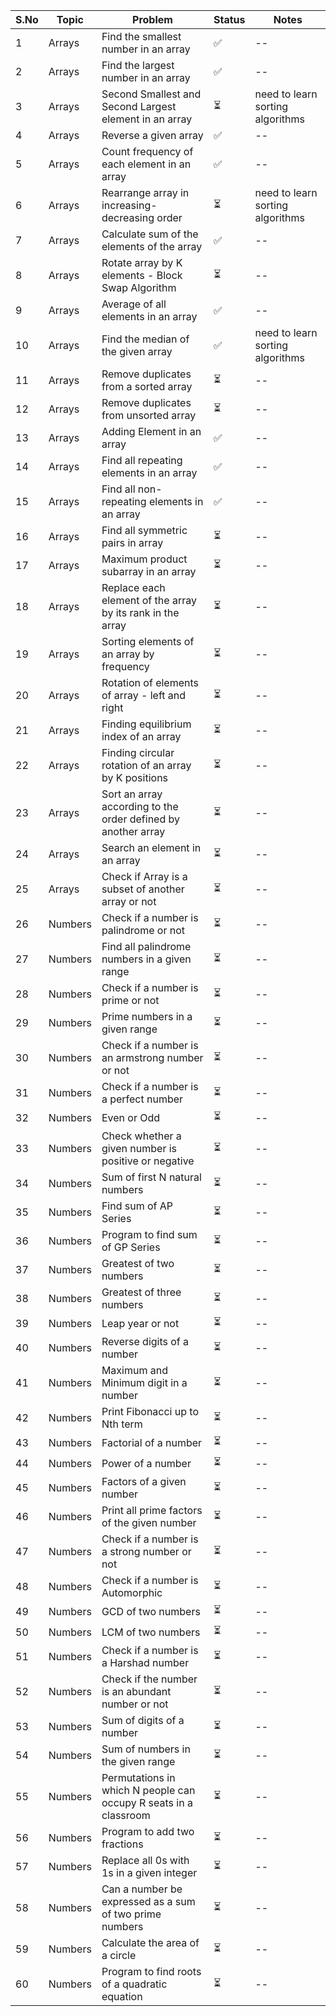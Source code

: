 | **S.No** | **Topic**            | **Problem**                                              | **Status**   | **Notes** |
|----------|----------------------|----------------------------------------------------------|--------------|-----------|
| 1        | Arrays               | Find the smallest number in an array                                | ✅   | --        |
| 2        | Arrays               | Find the largest number in an array                                | ✅   | --        |
| 3        | Arrays               | Second Smallest and Second Largest element in an array                               | ⏳   | need to learn sorting algorithms       |
| 4        | Arrays               | Reverse a given array                               | ✅   | --        |
| 5        | Arrays               | Count frequency of each element in an array                               | ✅   | --        |
| 6        | Arrays               | Rearrange array in increasing-decreasing order                              |  ⏳    | need to learn sorting algorithms        |
| 7        | Arrays               | Calculate sum of the elements of the array                               | ✅   | --        |
| 8        | Arrays               | Rotate array by K elements - Block Swap Algorithm                               | ⏳   | --        |
| 9        | Arrays               | Average of all elements in an array                               | ✅   | --        |
| 10        | Arrays               | Find the median of the given array                                | ✅   | need to learn sorting algorithms        |
| 11        | Arrays               | Remove duplicates from a sorted array                                | ⏳   | --        |
| 12        | Arrays               | Remove duplicates from unsorted array                                | ⏳   | --        |
| 13        | Arrays               | Adding Element in an array                                | ✅   | --        |
| 14        | Arrays               | Find all repeating elements in an array                               | ✅   | --        |
| 15        | Arrays               | Find all non-repeating elements in an array                               | ✅   | --        |
| 16        | Arrays               | Find all symmetric pairs in array                                    | ⏳   | --        |
| 17        | Arrays               | Maximum product subarray in an array                                | ⏳   | --        |
| 18        | Arrays               | Replace each element of the array by its rank in the array          | ⏳   | --        |
| 19        | Arrays               | Sorting elements of an array by frequency                           | ⏳   | --        |
| 20        | Arrays               | Rotation of elements of array - left and right                     | ⏳   | --        |
| 21        | Arrays               | Finding equilibrium index of an array                               | ⏳   | --        |
| 22        | Arrays               | Finding circular rotation of an array by K positions               | ⏳   | --        |
| 23        | Arrays               | Sort an array according to the order defined by another array       | ⏳   | --        |
| 24        | Arrays               | Search an element in an array                                       | ⏳   | --        |
| 25        | Arrays               | Check if Array is a subset of another array or not                  | ⏳   | --        |
| 26        | Numbers              | Check if a number is palindrome or not                              | ⏳   | --        |
| 27        | Numbers              | Find all palindrome numbers in a given range                        | ⏳   | --        |
| 28        | Numbers              | Check if a number is prime or not                                   | ⏳   | --        |
| 29        | Numbers              | Prime numbers in a given range                                      | ⏳   | --        |
| 30        | Numbers              | Check if a number is an armstrong number or not                     | ⏳   | --        |
| 31        | Numbers              | Check if a number is a perfect number                               | ⏳   | --        |
| 32        | Numbers              | Even or Odd                                                         | ⏳   | --        |
| 33        | Numbers              | Check whether a given number is positive or negative                | ⏳   | --        |
| 34        | Numbers              | Sum of first N natural numbers                                      | ⏳   | --        |
| 35        | Numbers              | Find sum of AP Series                                               | ⏳   | --        |
| 36        | Numbers              | Program to find sum of GP Series                                    | ⏳   | --        |
| 37        | Numbers              | Greatest of two numbers                                             | ⏳   | --        |
| 38        | Numbers              | Greatest of three numbers                                           | ⏳   | --        |
| 39        | Numbers              | Leap year or not                                                    | ⏳   | --        |
| 40        | Numbers              | Reverse digits of a number                                          | ⏳   | --        |
| 41        | Numbers              | Maximum and Minimum digit in a number                               | ⏳   | --        |
| 42        | Numbers              | Print Fibonacci up to Nth term                                      | ⏳   | --        |
| 43        | Numbers              | Factorial of a number                                               | ⏳   | --        |
| 44        | Numbers              | Power of a number                                                   | ⏳   | --        |
| 45        | Numbers              | Factors of a given number                                           | ⏳   | --        |
| 46        | Numbers              | Print all prime factors of the given number                         | ⏳   | --        |
| 47        | Numbers              | Check if a number is a strong number or not                         | ⏳   | --        |
| 48        | Numbers              | Check if a number is Automorphic                                    | ⏳   | --        |
| 49        | Numbers              | GCD of two numbers                                                  | ⏳   | --        |
| 50        | Numbers              | LCM of two numbers                                                  | ⏳   | --        |
| 51        | Numbers              | Check if a number is a Harshad number                               | ⏳   | --        |
| 52        | Numbers              | Check if the number is an abundant number or not                    | ⏳   | --        |
| 53        | Numbers              | Sum of digits of a number                                           | ⏳   | --        |
| 54        | Numbers              | Sum of numbers in the given range                                   | ⏳   | --        |
| 55        | Numbers              | Permutations in which N people can occupy R seats in a classroom    | ⏳   | --        |
| 56        | Numbers              | Program to add two fractions                                        | ⏳   | --        |
| 57        | Numbers              | Replace all 0s with 1s in a given integer                           | ⏳   | --        |
| 58        | Numbers              | Can a number be expressed as a sum of two prime numbers             | ⏳   | --        |
| 59        | Numbers              | Calculate the area of a circle                                      | ⏳   | --        |
| 60        | Numbers              | Program to find roots of a quadratic equation                       | ⏳   | --        |



